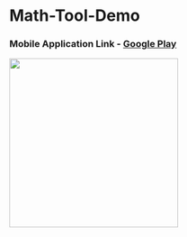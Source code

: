 # Math-Tool-Demo

### Mobile Application Link - [Google Play](https://play.google.com/store/apps/details?id=com.goo.math)

<img src="https://user-images.githubusercontent.com/58139175/116776420-f6a03980-aa85-11eb-80cf-582ef3c3fb02.JPG" width="300">
